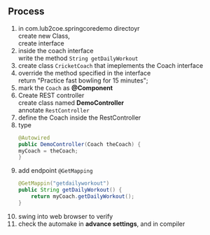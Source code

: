 ## Process 
1. in com.lub2coe.springcoredemo directoyr  
create new Class,  
create interface
2. inside the coach interface  
write the method `String getDailyWorkout`
3. create class `CricketCoach` that imeplements the Coach interface
4. override the method specified in the interface  
return "Practice fast bowling for 15 minutes";
5. mark the `Coach` as **@Component**
6. Create REST controller  
create class named **DemoController**  
annotate `RestController`
7. define the Coach inside the RestController
8. type 
    ```java
    @Autowired
    public DemoController(Coach theCoach) {
   myCoach = theCoach;
   }
    ```
9. add endpoint `@GetMapping`
   ```java
   @GetMappin("getdailyworkout")
   public String getDailyWorkout() {
       return myCoach.getDailyWorkout(); 
   }
   ```
10. swing into web browser to verify 
11. check the automake in **advance settings**, and in compiler 


